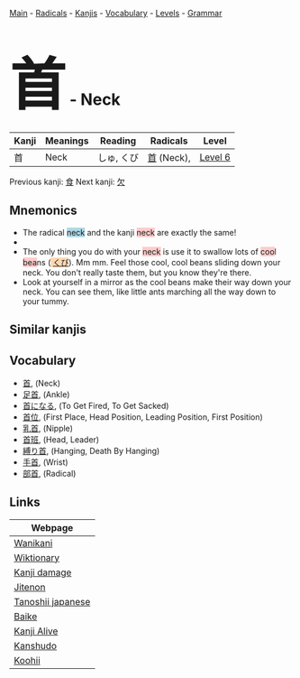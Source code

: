 <style> bigfont {font-size: 100px}</style>
[Main](../README.md) -
[Radicals](../radicals.md) -
[Kanjis](../kanjis.md) -
[Vocabulary](../vocabulary.md) -
[Levels](../levels.md) -
[Grammar](../grammar.md)
# <bigfont> 首</bigfont> - Neck 

| Kanji | Meanings | Reading | Radicals | Level |
| --- | --- | --- | --- | --- |
| 首 | Neck | しゅ, くび | [首](../radicals/首.md) (Neck),  | [Level 6](../levels/wk_level6.md) |

Previous kanji: [食](食.md) Next kanji: [欠](欠.md) 

## Mnemonics
 * The radical <span style="background-color:#ADD8E6"> neck</span> and the kanji <span style="background-color:#ffcccb"> neck</span> are exactly the same!
* 
* The only thing you do with your <span style="background-color:#ffcccb"> neck</span> is use it to swallow lots of <span style="background-color:#ffcccb"> coo</span>l <span style="background-color:#ffcccb"> bea</span>ns (<span style="background-color:#fed8b1"> [くび](https://jisho.org/search/くび)</span>). Mm mm. Feel those cool, cool beans sliding down your neck. You don't really taste them, but you know they're there.
* Look at yourself in a mirror as the cool beans make their way down your neck. You can see them, like little ants marching all the way down to your tummy.


## Similar kanjis
 


## Vocabulary
 * [首](../vocabulary/首.md), (Neck)
* [足首](../vocabulary/首.md), (Ankle)
* [首になる](../vocabulary/首.md), (To Get Fired, To Get Sacked)
* [首位](../vocabulary/首.md), (First Place, Head Position, Leading Position, First Position)
* [乳首](../vocabulary/首.md), (Nipple)
* [首班](../vocabulary/首.md), (Head, Leader)
* [縛り首](../vocabulary/首.md), (Hanging, Death By Hanging)
* [手首](../vocabulary/首.md), (Wrist)
* [部首](../vocabulary/首.md), (Radical)



## Links 

| Webpage |
| --- |
| [Wanikani          ](https://www.wanikani.com/kanji/首) |
| [Wiktionary        ](https://en.wiktionary.org/wiki/首) |
| [Kanji damage      ](http://www.kanjidamage.com/kanji/search?utf8=✓&q=首) |
| [Jitenon           ](https://jitenon.com/kanji/首) |
| [Tanoshii japanese ](https://www.tanoshiijapanese.com/dictionary/kanji.cfm?k=首) |
| [Baike             ](https://baike.baidu.com/item/首) |
| [Kanji Alive       ](https://app.kanjialive.com/首) |
| [Kanshudo          ](https://www.kanshudo.com/searchmn?q=首) |
| [Koohii            ](https://kanji.koohii.com/study/kanji/首) |
